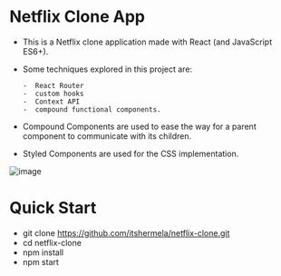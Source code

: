 # Netflix Clone App
- This is a Netflix clone application made with React (and JavaScript ES6+).
- Some techniques explored in this project are:

      -  React Router
      -  custom hooks
      -  Context API
      -  compound functional components.
- Compound Components are used to ease the way for a parent component to communicate with its children.
- Styled Components are used for the CSS implementation.

![image](https://github.com/itshermela/netflix-clone/assets/57627375/78a093b4-7a7d-40fc-984e-08c24ac56e5b)

# Quick Start
- git clone  https://github.com/itshermela/netflix-clone.git
- cd netflix-clone
- npm install
- npm start
